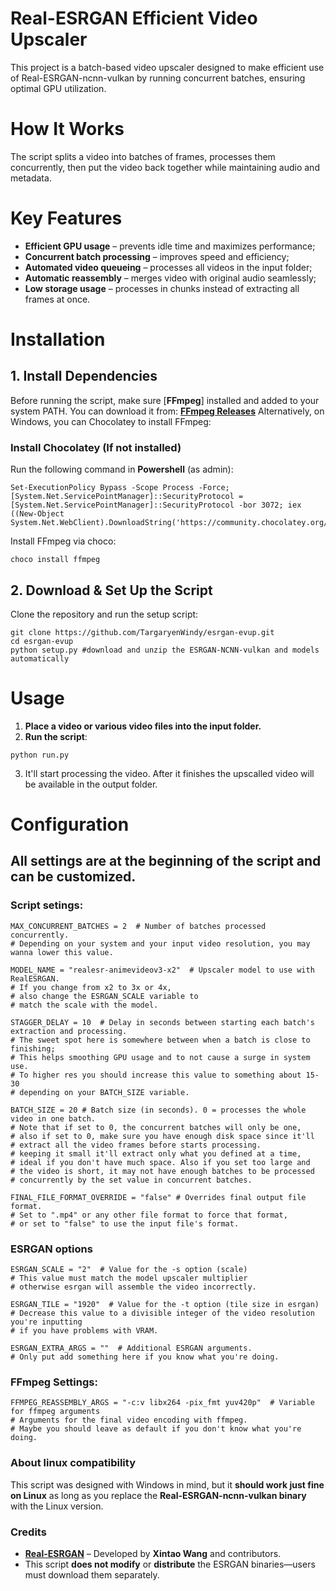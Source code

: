 # Real-ESRGAN Efficient Video Upscaler
This project is a batch-based video upscaler designed to make efficient use of Real-ESRGAN-ncnn-vulkan by running concurrent batches, ensuring optimal GPU utilization.

# How It Works
The script splits a video into batches of frames, processes them concurrently, then put the video back together while maintaining audio and metadata.

# Key Features
* **Efficient GPU usage** – prevents idle time and maximizes performance;
* **Concurrent batch processing** – improves speed and efficiency;
* **Automated video queueing** – processes all videos in the input folder;
* **Automatic reassembly** – merges video with original audio seamlessly;
* **Low storage usage** – processes in chunks instead of extracting all frames at once.

# Installation

## 1. Install Dependencies

Before running the script, make sure [**FFmpeg**] installed and added to your system PATH. You can download it from: [**FFmpeg Releases**](https://github.com/BtbN/FFmpeg-Builds/releases)
Alternatively, on Windows, you can Chocolatey to install FFmpeg:

### Install Chocolatey (If not installed)
Run the following command in **Powershell** (as admin):
```
Set-ExecutionPolicy Bypass -Scope Process -Force; [System.Net.ServicePointManager]::SecurityProtocol = [System.Net.ServicePointManager]::SecurityProtocol -bor 3072; iex ((New-Object System.Net.WebClient).DownloadString('https://community.chocolatey.org/install.ps1'))
```
Install FFmpeg via choco:
```
choco install ffmpeg
```
## 2. Download & Set Up the Script
Clone the repository and run the setup script:
```
git clone https://github.com/TargaryenWindy/esrgan-evup.git
cd esrgan-evup
python setup.py #download and unzip the ESRGAN-NCNN-vulkan and models automatically
```

# Usage
1. **Place a video or various video files into the input folder.**
2. **Run the script**:
```
python run.py
```
3. It'll start processing the video. After it finishes the upscalled video will be available in the output folder.

# Configuration
## All settings are at the beginning of the script and can be customized.
### Script setings:
```
MAX_CONCURRENT_BATCHES = 2  # Number of batches processed concurrently.
# Depending on your system and your input video resolution, you may wanna lower this value.

MODEL_NAME = "realesr-animevideov3-x2"  # Upscaler model to use with RealESRGAN.
# If you change from x2 to 3x or 4x,
# also change the ESRGAN_SCALE variable to
# match the scale with the model.

STAGGER_DELAY = 10  # Delay in seconds between starting each batch's extraction and processing.
# The sweet spot here is somewhere between when a batch is close to finishing;
# This helps smoothing GPU usage and to not cause a surge in system use.
# To higher res you should increase this value to something about 15-30
# depending on your BATCH_SIZE variable.

BATCH_SIZE = 20 # Batch size (in seconds). 0 = processes the whole video in one batch.
# Note that if set to 0, the concurrent batches will only be one,
# also if set to 0, make sure you have enough disk space since it'll
# extract all the video frames before starts processing.
# keeping it small it'll extract only what you defined at a time,
# ideal if you don't have much space. Also if you set too large and
# the video is short, it may not have enough batches to be processed
# concurrently by the set value in concurrent batches.

FINAL_FILE_FORMAT_OVERRIDE = "false" # Overrides final output file format.
# Set to ".mp4" or any other file format to force that format,
# or set to "false" to use the input file's format.
```

### ESRGAN options
```
ESRGAN_SCALE = "2"  # Value for the -s option (scale)
# This value must match the model upscaler multiplier
# otherwise esrgan will assemble the video incorrectly.

ESRGAN_TILE = "1920"  # Value for the -t option (tile size in esrgan)
# Decrease this value to a divisible integer of the video resolution you're inputting
# if you have problems with VRAM.

ESRGAN_EXTRA_ARGS = ""  # Additional ESRGAN arguments.
# Only put add something here if you know what you're doing.
```

### FFmpeg Settings:
```
FFMPEG_REASSEMBLY_ARGS = "-c:v libx264 -pix_fmt yuv420p"  # Variable for ffmpeg arguments
# Arguments for the final video encoding with ffmpeg.
# Maybe you should leave as default if you don't know what you're doing.
```

### **About linux compatibility**
This script was designed with Windows in mind, but it **should work just fine on Linux** as long as you replace the **Real-ESRGAN-ncnn-vulkan binary** with the Linux version.

### **Credits**
- **[Real-ESRGAN](https://github.com/xinntao/Real-ESRGAN)** – Developed by **Xintao Wang** and contributors.
- This script **does not modify** or **distribute** the ESRGAN binaries—users must download them separately.
